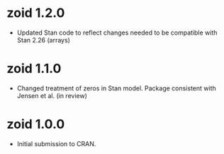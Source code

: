 # zoid 1.2.0

* Updated Stan code to reflect changes needed to be compatible with Stan 2.26 (arrays)

# zoid 1.1.0

* Changed treatment of zeros in Stan model. Package consistent with Jensen et al. (in review)

# zoid 1.0.0

* Initial submission to CRAN.

